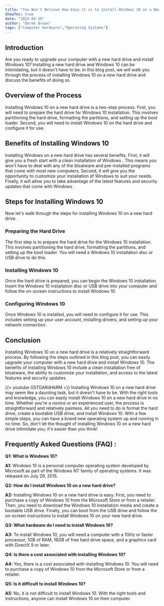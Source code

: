 ```yaml
---
title: "You Won't Believe How Easy it is to Install Windows 10 on a New Hard Drive!"
ShowToc: true 
date: "2023-04-19"
author: "Derek Brown" 
tags: ["Computer Hardware","Operating Systems"]
---
```

## Introduction
Are you ready to upgrade your computer with a new hard drive and install Windows 10? Installing a new hard drive and Windows 10 can be intimidating, but it doesn't have to be. In this blog post, we will walk you through the process of installing Windows 10 on a new hard drive and discuss the benefits of doing so.

## Overview of the Process
Installing Windows 10 on a new hard drive is a two-step process. First, you will need to prepare the hard drive for Windows 10 installation. This involves partitioning the hard drive, formatting the partitions, and setting up the boot loader. Second, you will need to install Windows 10 on the hard drive and configure it for use.

## Benefits of Installing Windows 10
Installing Windows  on a new hard drive has several benefits. First, it will give you a fresh start with a clean installation of Windows . This means you won't have to deal with any of the bloatware and pre-installed programs that come with most new computers. Second, it will give you the opportunity to customize your installation of Windows  to suit your needs. Finally, it will allow you to take advantage of the latest features and security updates that come with Windows .

## Steps for Installing Windows 10
Now let's walk through the steps for installing Windows 10 on a new hard drive.

### Preparing the Hard Drive
The first step is to prepare the hard drive for the Windows 10 installation. This involves partitioning the hard drive, formatting the partitions, and setting up the boot loader. You will need a Windows 10 installation disc or USB drive to do this.

### Installing Windows 10
Once the hard drive is prepared, you can begin the Windows 10 installation. Insert the Windows 10 installation disc or USB drive into your computer and follow the on-screen instructions to install Windows 10.

### Configuring Windows 10
Once Windows 10 is installed, you will need to configure it for use. This includes setting up your user account, installing drivers, and setting up your network connection.

## Conclusion
Installing Windows 10 on a new hard drive is a relatively straightforward process. By following the steps outlined in this blog post, you can easily upgrade your computer with a new hard drive and install Windows 10. The benefits of installing Windows 10 include a clean installation free of bloatware, the ability to customize your installation, and access to the latest features and security updates.

{{< youtube G5TGARdHkRM >}} 
Installing Windows 10 on a new hard drive may seem like a daunting task, but it doesn't have to be. With the right tools and knowledge, you can easily install Windows 10 on a new hard drive in no time. Whether you're a novice or an experienced user, the process is straightforward and relatively painless. All you need to do is format the hard drive, create a bootable USB drive, and install Windows 10. With a few simple steps, you can have a brand new operating system up and running in no time. So, don't let the thought of installing Windows 10 on a new hard drive intimidate you; it's easier than you think!

## Frequently Asked Questions (FAQ) :
**Q1: What is Windows 10?**

**A1:** Windows 10 is a personal computer operating system developed by Microsoft as part of the Windows NT family of operating systems. It was released on July 29, 2015.

**Q2: How do I install Windows 10 on a new hard drive?**

**A2:** Installing Windows 10 on a new hard drive is easy. First, you need to purchase a copy of Windows 10 from the Microsoft Store or from a retailer. Then, you need to download the Windows 10 installation media and create a bootable USB drive. Finally, you can boot from the USB drive and follow the on-screen instructions to install Windows 10 on your new hard drive.

**Q3: What hardware do I need to install Windows 10?**

**A3:** To install Windows 10, you will need a computer with a 1GHz or faster processor, 1GB of RAM, 16GB of free hard drive space, and a graphics card with DirectX 9 or later.

**Q4: Is there a cost associated with installing Windows 10?**

**A4:** Yes, there is a cost associated with installing Windows 10. You will need to purchase a copy of Windows 10 from the Microsoft Store or from a retailer.

**Q5: Is it difficult to install Windows 10?**

**A5:** No, it is not difficult to install Windows 10. With the right tools and instructions, anyone can install Windows 10 on their computer.





